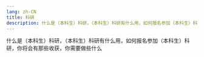 ```yaml
---
lang: zh-CN
title: 科研
description: 什么是（本科生）科研，（本科生）科研有什么用，如何报名参加（本科生）科研，你将会有那些收获，你需要做些什么
---
```


什么是（本科生）科研，（本科生）科研有什么用，如何报名参加（本科生）科研，你将会有那些收获，你需要做些什么